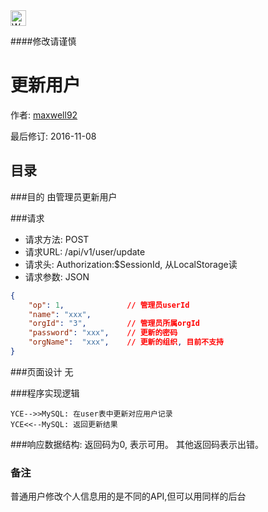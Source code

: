 <img src="http://kubernetes.io/kubernetes/img/warning.png" alt="WARNING" width="25" height="25"> 

####修改请谨慎

更新用户
==============

作者: [maxwell92](https://github.com/maxwell92)

最后修订: 2016-11-08

目录
--------------
###目的
由管理员更新用户


###请求

* 请求方法: POST 
* 请求URL: /api/v1/user/update
* 请求头: Authorization:$SessionId, 从LocalStorage读  
* 请求参数: 
JSON
```json
{
    "op": 1,              // 管理员userId
    "name": "xxx",
    "orgId": "3",         // 管理员所属orgId
    "password": "xxx",    // 更新的密码
    "orgName":  "xxx",    // 更新的组织, 目前不支持
}
```


###页面设计 
无


###程序实现逻辑
```Title: 更新用户 
YCE-->>MySQL: 在user表中更新对应用户记录  
YCE<<--MySQL: 返回更新结果 
```

###响应数据结构: 
返回码为0, 表示可用。
其他返回码表示出错。

### 备注
普通用户修改个人信息用的是不同的API,但可以用同样的后台
